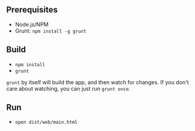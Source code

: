 ## Prerequisites

- Node.js/NPM
- Grunt: `npm install -g grunt`

## Build

- `npm install`
- `grunt`

`grunt` by itself will build the app, and then watch for changes. If you don't care about watching, you can just run `grunt once`.

## Run

- `open dist/web/main.html`
